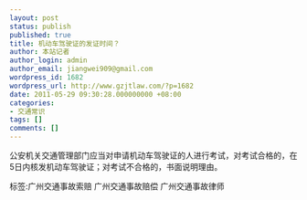 ```yaml
---
layout: post
status: publish
published: true
title: 机动车驾驶证的发证时间？
author: 本站记者
author_login: admin
author_email: jiangwei909@gmail.com
wordpress_id: 1682
wordpress_url: http://www.gzjtlaw.com/?p=1682
date: 2011-05-29 09:30:28.000000000 +08:00
categories:
- 交通常识
tags: []
comments: []
---
```

公安机关交通管理部门应当对申请机动车驾驶证的人进行考试，对考试合格的，在5日内核发机动车驾驶证；对考试不合格的，书面说明理由。标签:广州交通事故索赔 广州交通事故赔偿 广州交通事故律师
